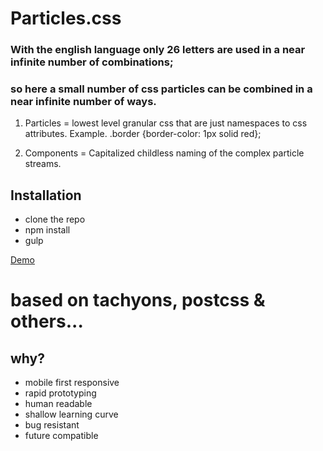 # Particles.css


### With the english language only 26 letters are used in a near infinite number of combinations;
### so here a small number of css particles can be combined in a near infinite number of ways.


1. Particles = lowest level granular css that are just namespaces to css attributes. Example. .border {border-color: 1px solid red};

2. Components = Capitalized childless naming of the complex particle streams.


## Installation

* clone the repo
* npm install
* gulp


[Demo](https://shaggydude.github.io/Particles.css/)

# based on tachyons, postcss & others...


## why?

* mobile first responsive
* rapid prototyping
* human readable
* shallow learning curve
* bug resistant
* future compatible

